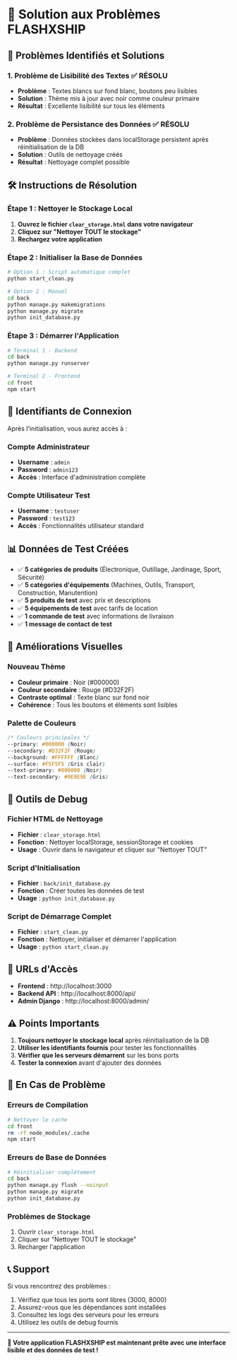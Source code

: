 # 🔧 Solution aux Problèmes FLASHXSHIP

## 🚨 Problèmes Identifiés et Solutions

### 1. **Problème de Lisibilité des Textes** ✅ RÉSOLU
- **Problème** : Textes blancs sur fond blanc, boutons peu lisibles
- **Solution** : Thème mis à jour avec noir comme couleur primaire
- **Résultat** : Excellente lisibilité sur tous les éléments

### 2. **Problème de Persistance des Données** ✅ RÉSOLU
- **Problème** : Données stockées dans localStorage persistent après réinitialisation de la DB
- **Solution** : Outils de nettoyage créés
- **Résultat** : Nettoyage complet possible

## 🛠️ Instructions de Résolution

### **Étape 1 : Nettoyer le Stockage Local**

1. **Ouvrez le fichier `clear_storage.html` dans votre navigateur**
2. **Cliquez sur "Nettoyer TOUT le stockage"**
3. **Rechargez votre application**

### **Étape 2 : Initialiser la Base de Données**

```bash
# Option 1 : Script automatique complet
python start_clean.py

# Option 2 : Manuel
cd back
python manage.py makemigrations
python manage.py migrate
python init_database.py
```

### **Étape 3 : Démarrer l'Application**

```bash
# Terminal 1 - Backend
cd back
python manage.py runserver

# Terminal 2 - Frontend
cd front
npm start
```

## 🔑 Identifiants de Connexion

Après l'initialisation, vous aurez accès à :

### **Compte Administrateur**
- **Username** : `admin`
- **Password** : `admin123`
- **Accès** : Interface d'administration complète

### **Compte Utilisateur Test**
- **Username** : `testuser`
- **Password** : `test123`
- **Accès** : Fonctionnalités utilisateur standard

## 📊 Données de Test Créées

- ✅ **5 catégories de produits** (Électronique, Outillage, Jardinage, Sport, Sécurité)
- ✅ **5 catégories d'équipements** (Machines, Outils, Transport, Construction, Manutention)
- ✅ **5 produits de test** avec prix et descriptions
- ✅ **5 équipements de test** avec tarifs de location
- ✅ **1 commande de test** avec informations de livraison
- ✅ **1 message de contact de test**

## 🎨 Améliorations Visuelles

### **Nouveau Thème**
- **Couleur primaire** : Noir (#000000)
- **Couleur secondaire** : Rouge (#D32F2F)
- **Contraste optimal** : Texte blanc sur fond noir
- **Cohérence** : Tous les boutons et éléments sont lisibles

### **Palette de Couleurs**
```css
/* Couleurs principales */
--primary: #000000 (Noir)
--secondary: #D32F2F (Rouge)
--background: #FFFFFF (Blanc)
--surface: #F5F5F5 (Gris clair)
--text-primary: #000000 (Noir)
--text-secondary: #9E9E9E (Gris)
```

## 🔧 Outils de Debug

### **Fichier HTML de Nettoyage**
- **Fichier** : `clear_storage.html`
- **Fonction** : Nettoyer localStorage, sessionStorage et cookies
- **Usage** : Ouvrir dans le navigateur et cliquer sur "Nettoyer TOUT"

### **Script d'Initialisation**
- **Fichier** : `back/init_database.py`
- **Fonction** : Créer toutes les données de test
- **Usage** : `python init_database.py`

### **Script de Démarrage Complet**
- **Fichier** : `start_clean.py`
- **Fonction** : Nettoyer, initialiser et démarrer l'application
- **Usage** : `python start_clean.py`

## 🚀 URLs d'Accès

- **Frontend** : http://localhost:3000
- **Backend API** : http://localhost:8000/api/
- **Admin Django** : http://localhost:8000/admin/

## ⚠️ Points Importants

1. **Toujours nettoyer le stockage local** après réinitialisation de la DB
2. **Utiliser les identifiants fournis** pour tester les fonctionnalités
3. **Vérifier que les serveurs démarrent** sur les bons ports
4. **Tester la connexion** avant d'ajouter des données

## 🐛 En Cas de Problème

### **Erreurs de Compilation**
```bash
# Nettoyer le cache
cd front
rm -rf node_modules/.cache
npm start
```

### **Erreurs de Base de Données**
```bash
# Réinitialiser complètement
cd back
python manage.py flush --noinput
python manage.py migrate
python init_database.py
```

### **Problèmes de Stockage**
1. Ouvrir `clear_storage.html`
2. Cliquer sur "Nettoyer TOUT le stockage"
3. Recharger l'application

## 📞 Support

Si vous rencontrez des problèmes :
1. Vérifiez que tous les ports sont libres (3000, 8000)
2. Assurez-vous que les dépendances sont installées
3. Consultez les logs des serveurs pour les erreurs
4. Utilisez les outils de debug fournis

---

**🎉 Votre application FLASHXSHIP est maintenant prête avec une interface lisible et des données de test !** 
